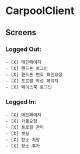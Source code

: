 # CarpoolClient

## Screens

### Logged Out:
    
    - [X] 메인페이지
    - [X] 핸드폰 로그인
    - [X] 핸드폰 번호 확인요청
    - [X] 프로필 작성 페이지
    - [X] 페이스북 로그인

### Logged In:
    - [X] 메인페이지
    - [X] 카풀요청
    - [X] 프로필 관리
    - [X] 셋팅
    - [X] 장소 저장
    - [X] 장소 추가


    
